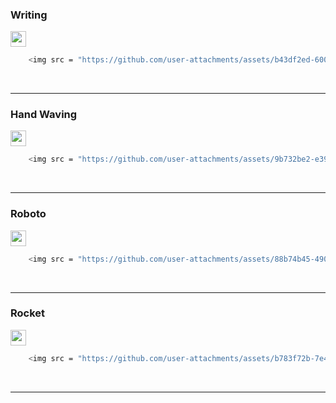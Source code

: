 <h3>Writing</h3> 

 <img src = "https://github.com/user-attachments/assets/b43df2ed-600b-4f9c-9411-f5e57b8e895f" width="25px" height="25">
 
```bash
    <img src = "https://github.com/user-attachments/assets/b43df2ed-600b-4f9c-9411-f5e57b8e895f" width="25px" height="25">
```

<br>

---

<h3>Hand Waving</h3> 

 <img src = "https://github.com/user-attachments/assets/9b732be2-e395-4605-a37f-788f7458219b" width="25px" height="25">
 
```bash
    <img src = "https://github.com/user-attachments/assets/9b732be2-e395-4605-a37f-788f7458219b" width="25px" height="25">
```

<br>

---

<h3>Roboto</h3> 

 <img src = "https://github.com/user-attachments/assets/88b74b45-490f-41a2-ab4d-63ba073ed805" width="25px" height="25">
 
```bash
    <img src = "https://github.com/user-attachments/assets/88b74b45-490f-41a2-ab4d-63ba073ed805" width="25px" height="25">
```

<br>

---


<h3>Rocket</h3> 

 <img src = "https://github.com/user-attachments/assets/b783f72b-7e42-4e95-bc42-21cd513c92c9" width="25px" height="25">
 
```bash
    <img src = "https://github.com/user-attachments/assets/b783f72b-7e42-4e95-bc42-21cd513c92c9" width="25px" height="25">
```

<br>

---

